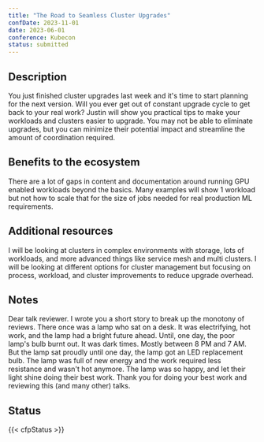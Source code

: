 ```yaml
---
title: "The Road to Seamless Cluster Upgrades"
confDate: 2023-11-01
date: 2023-06-01
conference: Kubecon
status: submitted
---
```


## Description

You just finished cluster upgrades last week and it's time to start planning for the next version. Will you ever get out of constant upgrade cycle to get back to your real work? Justin will show you practical tips to make your workloads and clusters easier to upgrade. You may not be able to eliminate upgrades, but you can minimize their potential impact and streamline the amount of coordination required.

## Benefits to the ecosystem

There are a lot of gaps in content and documentation around running GPU enabled workloads beyond the basics. Many examples will show 1 workload but not how to scale that for the size of jobs needed for real production ML requirements.

## Additional resources

I will be looking at clusters in complex environments with storage, lots of workloads, and more advanced things like service mesh and multi clusters. I will be looking at different options for cluster management but focusing on process, workload, and cluster improvements to reduce upgrade overhead.

## Notes

Dear talk reviewer. I wrote you a short story to break up the monotony of reviews.
There once was a lamp who sat on a desk. It was electrifying, hot work, and the lamp had a bright future ahead. Until, one day, the poor lamp's bulb burnt out. It was dark times. Mostly between 8 PM and 7 AM. But the lamp sat proudly until one day, the lamp got an LED replacement bulb. The lamp was full of new energy and the work required less resistance and wasn't hot anymore. The lamp was so happy, and let their light shine doing their best work.
Thank you for doing your best work and reviewing this (and many other) talks.

## Status
{{< cfpStatus >}}
